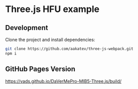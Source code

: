 # Three.js HFU example

## Development

Clone the project and install dependencies:

```bash
git clone https://github.com/aakatev/three-js-webpack.git
npm i
```

## GitHub Pages Version

https://vads.github.io/DaVerMePro-MIB5-Three.js/build/
